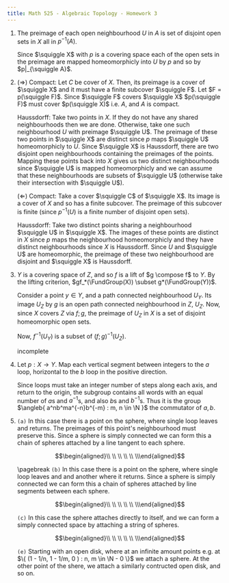 ```yaml
---
title: Math 525 - Algebraic Topology - Homework 3
---
```


1.  The preimage of each open neighbourhood $U$ in $A$ is set of disjoint open
    sets in $X$ all in $p^{-1}(A)$. 

    Since $\squiggle X$ with $p$ is a
    covering space each of the open sets in the preimage are
    mapped homeomorphicly into $U$ by $p$ and so by $p|_{\squiggle A}$.

2.  ($\Rightarrow$) Compact: Let $C$ be cover of $X$. Then, its preimage
    is a cover of $\squiggle X$ and it must have a finite subcover
    $\squiggle F$. Let $F = p(\squiggle F)$. Since $\squiggle F$ covers
    $\squiggle X$ $p(\squiggle F)$ must cover $p(\squiggle X)$ i.e. $A$,
    and $A$ is compact.

    Haussdorff: Take two points in $X$. If they do not have any shared
    neighbourhoods then we are done. Otherwise, take one such
    neighbourhood $U$ with preimage $\squiggle U$. The preimage of these
    two points in $\squiggle X$ are distinct since $p$ maps $\squiggle U$ homeomorphicly
    to $U$. Since $\squiggle X$ is Haussdorff, there are two disjoint open neighbourhoods
    containing the preimages of the points. Mapping these points back into
    $X$ gives us two distinct neighbourhoods since $\squiggle U$ is mapped homeomorphicly
    and we can assume that these neighbourhoods are subsets of $\squiggle U$ (otherwise
    take their intersection with $\squiggle U$).

    ($\Leftarrow$)
    Compact: Take a cover $\squiggle C$ of $\squiggle X$. Its image is
    a cover of $X$ and so has a finite subcover. The preimage of this subcover
    is finite (since $p^{-1}(U)$ is a finite number of disjoint open sets). 

    Haussdorff: Take two distinct  points sharing a neighbourhood $\squiggle U$ in $\squiggle X$.
    The images of these points are distinct in $X$ since $p$ maps the neighbourhood homeomorphicly
    and they have distinct neighbourhoods since $X$ is Haussdorff.
    Since $U$ and $\squiggle U$ are homeomorphic, the preimage of these two neighbourhood
    are disjoint and $\squiggle X$ is Haussdorff.

3.  $Y$ is a covering space of $Z$, and so $f$ is a lift of $g \compose f$
    to $Y$. By the lifting criterion, $gf_*(\FundGroup(X)) \subset g*(\FundGroup(Y))$.
    
    Consider a point $y \in Y$, and a path connected neighbourhood $U_Y$.
    Its image $U_Z$ by $g$ is an open path connected neighbourhood in $Z$, $U_Z$.
    Now, since $X$ covers $Z$ via $f;g$, the preimage of $U_Z$ in $X$ is a set of disjoint homeomorphic open sets.

    Now, $f^{-1}(U_Y)$ is a subset of $(f;g)^{-1}(U_Z)$.

    incomplete

4.  Let $p : X \to Y$. Map each vertical segment between integers to the
    $a$ loop, horizontal to the $b$ loop in the positive direction.

    Since loops must take an integer number of steps along each axis,
    and return to the origin, the subgroup contains all words with an
    equal number of $a$s and $a^{-1}$s, and also $b$s and $b^{-1}$s.
    Thus it is the group $\angleb{ a^nb^ma^{-n}b^{-m} : m, n \in \N }$
    the commutator of $a, b$.

5.  `(a)` In this case there is a point on the sphere, where single loop
    leaves and returns. The preimages of this point's neighbourhood must preserve this.
    Since a sphere is simply connected we can form this a chain of spheres
    attached by a line tangent to each sphere.

    $$\begin{aligned}\\ \\ \\ \\ \\ \\\end{aligned}$$

    \pagebreak
    `(b)` In this case there is a point on the sphere, where single loop
    leaves and and another where it returns.
    Since a sphere is simply connected we can form this a chain of spheres
    attached by line segments between each sphere.

    $$\begin{aligned}\\ \\ \\ \\ \\ \\\end{aligned}$$
    
    `(c)` In this case the sphere attaches directly to itself, 
    and we can form a simply connected space by attaching a string of spheres.

    $$\begin{aligned}\\ \\ \\ \\ \\ \\\end{aligned}$$
    
    `(e)` Starting with an open disk, where at an infinite amount points
    e.g. at $\{ (1 - 1/n, 1 - 1/m, 0 ) : n, m \in \N - 0 \}$
    we attach a sphere. At the other point of the shere, we attach a similarly
    contructed open disk, and so on.
    
